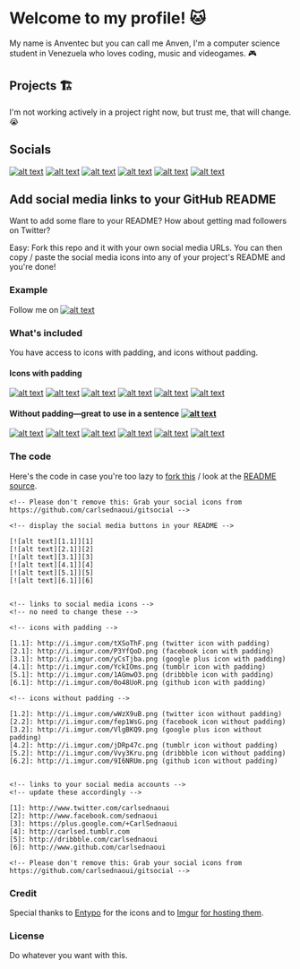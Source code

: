 # Welcome to my profile! 🐱

My name is Anventec but you can call me Anven, I'm a computer science student in Venezuela who loves coding, music and videogames. 🎮

## Projects :building_construction:

I'm not working actively in a project right now, but trust me, that will change. :sob:

## Socials 

<!-- Please don't remove this: Grab your social icons from https://github.com/carlsednaoui/gitsocial -->

<!-- display the social media buttons in your README -->

[![alt text][1.1]][1]
[![alt text][2.1]][2]
[![alt text][3.1]][3]
[![alt text][4.1]][4]
[![alt text][5.1]][5]
[![alt text][6.1]][6]


<!-- links to social media icons -->
<!-- no need to change these -->

<!-- icons with padding -->

[1.1]: http://i.imgur.com/tXSoThF.png (twitter icon with padding)
[2.1]: http://i.imgur.com/P3YfQoD.png (facebook icon with padding)
[3.1]: http://i.imgur.com/yCsTjba.png (google plus icon with padding)
[4.1]: http://i.imgur.com/YckIOms.png (tumblr icon with padding)
[5.1]: http://i.imgur.com/1AGmwO3.png (dribbble icon with padding)
[6.1]: http://i.imgur.com/0o48UoR.png (github icon with padding)

<!-- icons without padding -->

[1.2]: http://i.imgur.com/wWzX9uB.png (twitter icon without padding)
[2.2]: http://i.imgur.com/fep1WsG.png (facebook icon without padding)
[3.2]: http://i.imgur.com/VlgBKQ9.png (google plus icon without padding)
[4.2]: http://i.imgur.com/jDRp47c.png (tumblr icon without padding)
[5.2]: http://i.imgur.com/Vvy3Kru.png (dribbble icon without padding)
[6.2]: http://i.imgur.com/9I6NRUm.png (github icon without padding)


<!-- links to your social media accounts -->
<!-- update these accordingly -->

[1]: http://www.twitter.com/carlsednaoui
[2]: http://www.facebook.com/sednaoui
[3]: https://plus.google.com/+CarlSednaoui
[4]: http://carlsed.tumblr.com
[5]: http://dribbble.com/carlsednaoui
[6]: http://www.github.com/carlsednaoui

<!-- Please don't remove this: Grab your social icons from https://github.com/carlsednaoui/gitsocial -->

## Add social media links to your GitHub README
Want to add some flare to your README? How about getting mad followers on Twitter?

Easy: Fork this repo and it with your own social media URLs. You can then copy / paste the social media icons into any of your project's README and you're done!

### Example
Follow me on [![alt text][1.1]][1]

### What's included

You have access to icons with padding, and icons without padding.

#### Icons with padding

[![alt text][1.1]][1]
[![alt text][2.1]][2]
[![alt text][3.1]][3]
[![alt text][4.1]][4]
[![alt text][5.1]][5]
[![alt text][6.1]][6]

#### Without padding—great to use in a sentence [![alt text][1.2]][1]

[![alt text][1.2]][1]
[![alt text][2.2]][2]
[![alt text][3.2]][3]
[![alt text][4.2]][4]
[![alt text][5.2]][5]
[![alt text][6.2]][6]


### The code
Here's the code in case you're too lazy to [fork this](https://github.com/carlsednaoui/gitsocial/fork) / look at the [README source](https://raw.github.com/carlsednaoui/gitsocial/master/README.md).

    <!-- Please don't remove this: Grab your social icons from https://github.com/carlsednaoui/gitsocial -->

    <!-- display the social media buttons in your README -->

    [![alt text][1.1]][1]
    [![alt text][2.1]][2]
    [![alt text][3.1]][3]
    [![alt text][4.1]][4]
    [![alt text][5.1]][5]
    [![alt text][6.1]][6]


    <!-- links to social media icons -->
    <!-- no need to change these -->

    <!-- icons with padding -->

    [1.1]: http://i.imgur.com/tXSoThF.png (twitter icon with padding)
    [2.1]: http://i.imgur.com/P3YfQoD.png (facebook icon with padding)
    [3.1]: http://i.imgur.com/yCsTjba.png (google plus icon with padding)
    [4.1]: http://i.imgur.com/YckIOms.png (tumblr icon with padding)
    [5.1]: http://i.imgur.com/1AGmwO3.png (dribbble icon with padding)
    [6.1]: http://i.imgur.com/0o48UoR.png (github icon with padding)

    <!-- icons without padding -->

    [1.2]: http://i.imgur.com/wWzX9uB.png (twitter icon without padding)
    [2.2]: http://i.imgur.com/fep1WsG.png (facebook icon without padding)
    [3.2]: http://i.imgur.com/VlgBKQ9.png (google plus icon without padding)
    [4.2]: http://i.imgur.com/jDRp47c.png (tumblr icon without padding)
    [5.2]: http://i.imgur.com/Vvy3Kru.png (dribbble icon without padding)
    [6.2]: http://i.imgur.com/9I6NRUm.png (github icon without padding)


    <!-- links to your social media accounts -->
    <!-- update these accordingly -->

    [1]: http://www.twitter.com/carlsednaoui
    [2]: http://www.facebook.com/sednaoui
    [3]: https://plus.google.com/+CarlSednaoui
    [4]: http://carlsed.tumblr.com
    [5]: http://dribbble.com/carlsednaoui
    [6]: http://www.github.com/carlsednaoui

    <!-- Please don't remove this: Grab your social icons from https://github.com/carlsednaoui/gitsocial -->

### Credit
Special thanks to [Entypo](http://www.entypo.com/) for the icons and to [Imgur](http://imgur.com/tXSoThF,1AGmwO3,yCsTjba,0o48UoR,P3YfQoD,YckIOms#0) [for hosting them](http://imgur.com/Vvy3Kru,fep1WsG,9I6NRUm,VlgBKQ9,jDRp47c,wWzX9uB).

### License
Do whatever you want with this.
